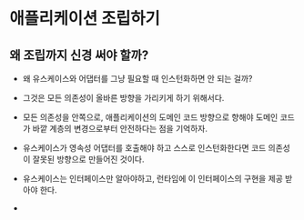 # 애플리케이션 조립하기

## 왜 조립까지 신경 써야 할까?

- 왜 유스케이스와 어댑터를 그냥 필요할 때 인스턴화하면 안 되는 걸까?
- 그것은 모든 의존성이 올바른 방향을 가리키게 하기 위해서다.
- 모든 의존성을 안쪽으로, 애플리케이션의 도메인 코드 방향으로 향해야 도메인 코드가 바깥 계층의 변경으로부터 안전하다는 점을 기억하자.


- 유스케이스가 영속성 어댑터를 호출해야 하고 스스로 인스턴화한다면 코드 의존성이 잘못된 방향으로 만들어진 것이다.
- 유스케이스는 인터페이스만 알아야하고, 런타임에 이 인터페이스의 구현을 제공 받아야 한다.
- 